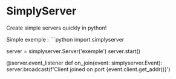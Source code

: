 # SimplyServer

Create simple servers quickly in python!

Simple exemple : ```python
import simplyserver

server = simplyserver.Server('exemple')
server.start()

@server.event_listener
def on_join(event: simplyserver.Event):
   server.broadcast(f'Client joined on port {event.client.get_addr()}')
```